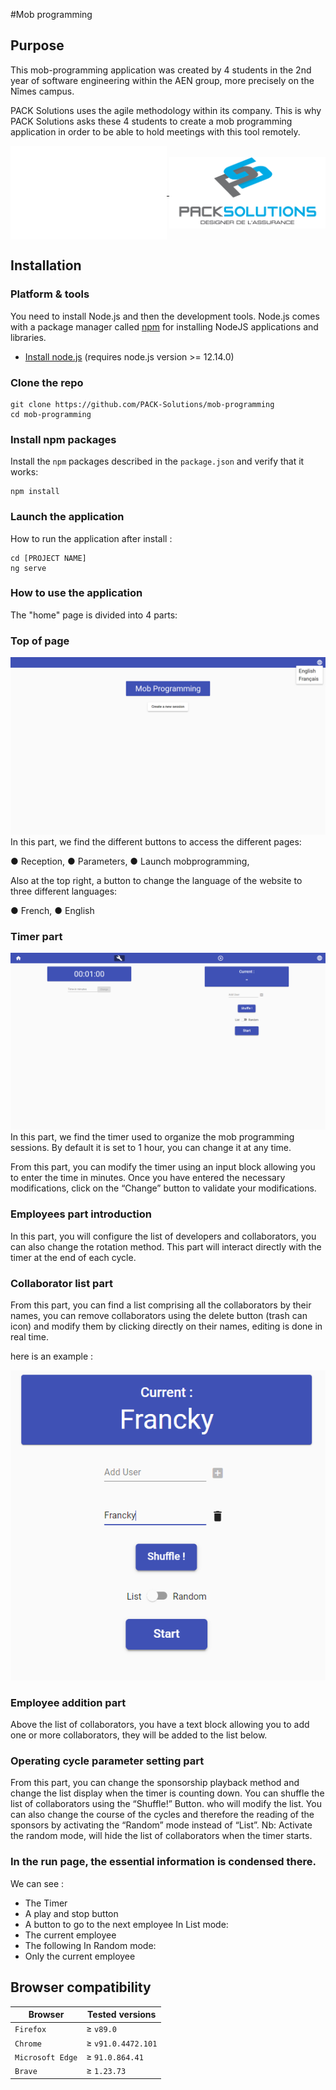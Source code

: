 #Mob programming

## Purpose

This mob-programming application was created by 4 students in the 2nd year of software engineering within the AEN group, more precisely on the Nîmes campus.

PACK Solutions uses the agile methodology within its company. This is why PACK Solutions asks these 4 students to create a mob programming application in order to be able to hold meetings with this tool remotely.

[<p align="center" float="left"><img align="center"  width="250" src=".github/aen.png"> ](https://www.groupe-aen.info/)
[<img align="center"  width="250" src=".github/packsolutions.png">](http://www.pack-solutions.com/)
## Installation

### Platform & tools

You need to install Node.js and then the development tools. Node.js comes with a package manager called [npm](http://npmjs.org) for installing NodeJS applications and libraries.
* [Install node.js](http://nodejs.org/download/) (requires node.js version >= 12.14.0)

### Clone the repo

```shell
git clone https://github.com/PACK-Solutions/mob-programming
cd mob-programming
```

### Install npm packages

Install the `npm` packages described in the `package.json` and verify that it works:

```shell
npm install
```

### Launch the application

How to run the application after install :

```shell
cd [PROJECT NAME]
ng serve
```

### How to use the application
The "home" page is divided into 4 parts:

### Top of page 
![.github/main.png](.github/main.png)
In this part, we find the different buttons to access the different pages:
   
   ● Reception,
   ● Parameters,
   ● Launch mobprogramming,

   Also at the top right, a button to change the language of the website to three different languages:
   
● French,
● English

### Timer part
![.github/settings.png](.github/settings.png)
In this part, we find the timer used to organize the mob programming sessions. By default it is set to 1 hour, you can change it at any time.

From this part, you can modify the timer using an input block allowing you to enter the time in minutes. Once you have entered the necessary modifications, click on the “Change” button to validate your modifications.

### Employees part introduction
  In this part, you will configure the list of developers and collaborators, you can also change the rotation method. This part will interact directly with the timer at the end of each cycle.

### Collaborator list part
  From this part, you can find a list comprising all the collaborators by their names, you can remove collaborators using the delete button (trash can icon) and modify them by clicking directly on their names, editing is done in real time.

here is an example :

![.github/collaborator.png](.github/collaborator.png)
### Employee addition part

Above the list of collaborators, you have a text block allowing you to add one or more collaborators, they will be added to the list below.

### Operating cycle parameter setting part

From this part, you can change the sponsorship playback method and change the list display when the timer is counting down.
You can shuffle the list of collaborators using the “Shuffle!” Button. who will modify the list.
You can also change the course of the cycles and therefore the reading of the sponsors by activating the “Random” mode instead of “List”.
Nb: Activate the random mode, will hide the list of collaborators when the timer starts.


### In the run page, the essential information is condensed there.

We can see :
- The Timer
- A play and stop button
- A button to go to the next employee
  In List mode:
- The current employee
-	The following
   In Random mode:
- Only the current employee

## Browser compatibility
| Browser | Tested versions |
| ------- | ------------------ |
| `Firefox` | ≥ `v89.0` |
| `Chrome` | ≥ `v91.0.4472.101` |
| `Microsoft Edge` | ≥ `91.0.864.41` |
| `Brave` | ≥ `1.23.73` |

